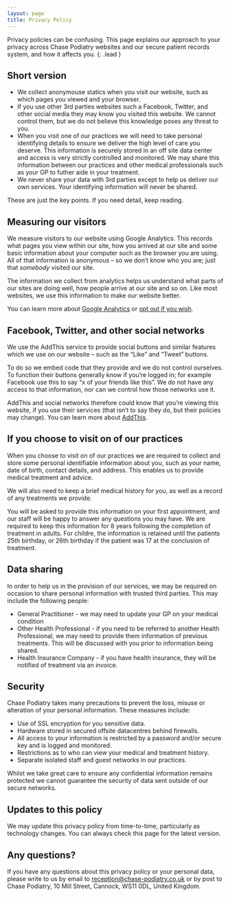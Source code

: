 ```yaml
---
layout: page
title: Privacy Policy
---
```


Privacy policies can be confusing. This page explains our approach to your privacy across Chase Podiatry websites and our secure patient records system, and how it affects you.
{: .lead }

## Short version
* We collect anonymouse statics when you visit our website, such as which pages you viewed and your browser.
* If you use other 3rd parties websites such a Facebook, Twitter, and other social media they may know you visited this website. We cannot control them, but we do not believe this knowledge poses any threat to you.
* When you visit one of our practices we will need to take personal identifying details to ensure we deliver the high level of care you deserve. This information is securely stored in an off site data center and access is very strictly controlled and monitored. We may share this information between our practices and other medical professionals such as your GP to futher aide in your treatment.
* We never share your data with 3rd parties except to help us deliver our own services. Your identifying information will never be shared.

These are just the key points. If you need detail, keep reading.

## Measuring our visitors

We measure visitors to our website using Google Analytics. This records what pages you view within our site, how you arrived at our site and some basic information about your computer such as the browser you are using. All of that information is anonymous – so we don’t know who you are; just that *somebody* visited our site.

The information we collect from analytics helps us understand what parts of our sites are doing well, how people arrive at our site and so on. Like most websites, we use this information to make our website better.

You can learn more about [Google Analytics](https://www.google.com/analytics/learn/privacy.html) or [opt out if you wish](https://tools.google.com/dlpage/gaoptout).

## Facebook, Twitter, and other social networks
We use the AddThis service to provide social buttons and similar features which we use on our website – such as the “Like” and “Tweet” buttons.

To do so we embed code that they provide and we do not control ourselves. To function their buttons generally know if you’re logged in; for example Facebook use this to say “x of your friends like this”. We do not have any access to that information, nor can we control how those networks use it.

AddThis and social networks therefore could know that you’re viewing this website, if you use their services (that isn’t to say they do, but their policies may change). You can learn more about [AddThis](http://www.addthis.com/privacy).

## If you choose to visit on of our practices
When you choose to visit on of our practices we are required to collect and store some personal identifiable information about you, such as your name, date of birth, contact details, and address. This enables us to provide medical treatment and advice.

We will also need to keep a brief medical history for you, as well as a record of any treatments we provide.

You will be asked to provide this information on your first appointment, and our staff will be happy to answer any questions you may have. 
We are required to keep this information for 8 years following the completion of treatment in adults. For childre, the information is retained until the patients 25th birthday, or 26th birthday if the patient was 17 at the conclusion of treatment.

## Data sharing
In order to help us in the provision of our services, we may be required on occasion to share personal information with trusted third parties. This may include the following people:

* General Practitioner - we may need to update your GP on your medical condition
* Other Health Professional - if you need to be referred to another Health Professional, we may need to provide them information of previous treatments. This will be discussed with you prior to information being shared.
* Health Insurance Company - if you have health insurance, they will be notified of treatment via an invoice. 

## Security
Chase Podiatry takes many precautions to prevent the loss, misuse or alteration of your personal information. These measures include:

* Use of SSL encryption for you sensitive data.
* Hardware stored in secured  offsite datacentres behind firewalls.
* All access to your information is restricted by a password and/or secure key and is logged and monitored.
* Restrictions as to who can view your medical and treatment history.
* Separate isolated staff and guest networks in our practices.

Whilst we take great care to ensure any confidential information remains protected we cannot guarantee the security of data sent outside of our secure networks.

## Updates to this policy

We may update this privacy policy from time-to-time, particularly as technology changes. You can always check this page for the latest version.

## Any questions?

If you have any questions about this privacy policy or your personal data, please write to us by email to [reception@chase-podiatry.co.uk](mailto:reception@chase-podiatry.co.uk) or by post to Chase Podiatry, 10 Mill Street, Cannock, WS11 0DL, United Kingdom.
